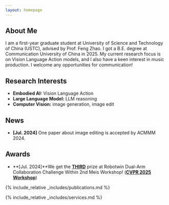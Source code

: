 ```yaml
---
layout: homepage
---
```


## About Me

I am a first-year graduate student at University of Science and Technology of China (USTC), advised by Prof. Feng Zhao. I got a B.E. degree at Communication University of China in 2025. My current research focus is on Vision Language Action models, and I also have a keen interest in music production. I welcome any opportunities for communication!

## Research Interests

- **Embodied AI:** Vision Language Action
- **Large Language Model:** LLM reasoning
- **Computer Vision:** image generation, image edit



## News

- **[Jul. 2024]** One paper about image editing is accepted by ACMMM 2024.

## Awards

- **[Jul. 2024]**We get the <strong><u>THIRD</u></strong> prize at Robotwin Dual-Arm Collaboration Challenge Within 2nd Meis Workshop! (<strong><u>CVPR 2025 Workshop</u></strong>)



{% include_relative _includes/publications.md %}

{% include_relative _includes/services.md %}
